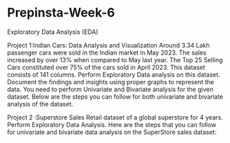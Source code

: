 # Prepinsta-Week-6
Exploratory Data Analysis (EDA)

Project 1:Indian Cars: Data Analysis and Visualization
Around 3.34 Lakh passenger cars were sold in the Indian market in May 2023. The sales increased by over 13% when compared to May last year. The Top 25 Selling Cars constituted over 75% of the cars sold in April 2023.
This dataset consists of 141 columns. Perform Exploratory Data analysis on this dataset. Document the findings and insights using proper graphs to represent the data. 
You need to perform Univariate and Bivariate analysis for the given dataset. Below are the steps you can follow for both univariate and bivariate analysis of the dataset.

Project 2 :Superstore Sales
Retail dataset of a global superstore for 4 years. Perform Exploratory Data Analysis. Here are the steps that you can follow for univariate and bivariate data analysis on the SuperStore sales dataset:
